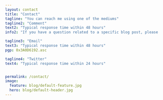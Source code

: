 ```yaml
---
layout: contact
title: "Contact"
tagline: "You can reach me using one of the mediums"
tagline2: "Comment"
text2: "Typical response time within 48 hours"
info2: "If you have a question related to a specific blog post, please use the comment feature (provided by Disqus) rather than emailing me about it."

tagline3: "Email"
text3: "Typical response time within 48 hours"
pgp: 0x3A0D6192.asc

tagline4: "Twitter"
text4: "Typical response time within 24 hours"


permalink: /contact/
image:
  feature: blog/default-feature.jpg
  hero: blog/default-header.jpg
---
```

